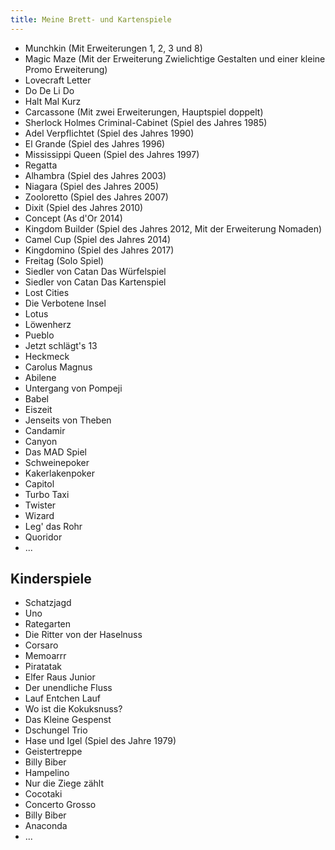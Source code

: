 ```yaml
---
title: Meine Brett- und Kartenspiele
---
```


* Munchkin (Mit Erweiterungen 1, 2, 3 und 8)
* Magic Maze (Mit der Erweiterung Zwielichtige Gestalten und einer kleine Promo Erweiterung)
* Lovecraft Letter
* Do De Li Do
* Halt Mal Kurz
* Carcassone (Mit zwei Erweiterungen, Hauptspiel doppelt)
* Sherlock Holmes Criminal-Cabinet (Spiel des Jahres 1985)
* Adel Verpflichtet (Spiel des Jahres 1990)
* El Grande (Spiel des Jahres 1996)
* Mississippi Queen (Spiel des Jahres 1997)
* Regatta
* Alhambra (Spiel des Jahres 2003)
* Niagara (Spiel des Jahres 2005)
* Zooloretto (Spiel des Jahres 2007)
* Dixit (Spiel des Jahres 2010)
* Concept (As d'Or 2014)
* Kingdom Builder (Spiel des Jahres 2012, Mit der Erweiterung Nomaden)
* Camel Cup (Spiel des Jahres 2014)
* Kingdomino (Spiel des Jahres 2017)
* Freitag (Solo Spiel)
* Siedler von Catan Das Würfelspiel
* Siedler von Catan Das Kartenspiel
* Lost Cities
* Die Verbotene Insel
* Lotus
* Löwenherz
* Pueblo
* Jetzt schlägt's 13
* Heckmeck
* Carolus Magnus
* Abilene
* Untergang von Pompeji
* Babel
* Eiszeit
* Jenseits von Theben
* Candamir
* Canyon
* Das MAD Spiel
* Schweinepoker
* Kakerlakenpoker
* Capitol
* Turbo Taxi
* Twister
* Wizard
* Leg' das Rohr
* Quoridor
* ...

## Kinderspiele
* Schatzjagd
* Uno
* Rategarten
* Die Ritter von der Haselnuss
* Corsaro
* Memoarrr
* Piratatak
* Elfer Raus Junior
* Der unendliche Fluss
* Lauf Entchen Lauf
* Wo ist die Kokuksnuss?
* Das Kleine Gespenst
* Dschungel Trio
* Hase und Igel (Spiel des Jahre 1979)
* Geistertreppe
* Billy Biber
* Hampelino
* Nur die Ziege zählt
* Cocotaki
* Concerto Grosso
* Billy Biber
* Anaconda
* ...

